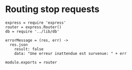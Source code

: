 # Routing stop requests

    express = require 'express'
    router = express.Router()
    db = require '../lib/db'

    errorMessage = (res, err) ->
      res.json
        result: false
        data: "Une erreur inattendue est survenue: " + err

    module.exports = router
